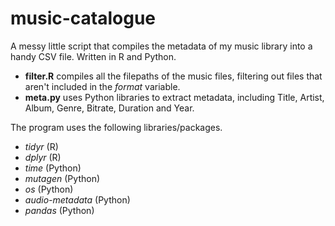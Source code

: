 # music-catalogue
A messy little script that compiles the metadata of my music library into a handy CSV file. Written in R and Python.

* **filter.R** compiles all the filepaths of the music files, filtering out files that aren't included in the *format* variable.
* **meta.py** uses Python libraries to extract metadata, including Title, Artist, Album, Genre, Bitrate, Duration and Year.

The program uses the following libraries/packages.
* *tidyr* (R)
* *dplyr* (R)
* *time* (Python)
* *mutagen* (Python)
* *os* (Python)
* *audio-metadata* (Python)
* *pandas* (Python)
